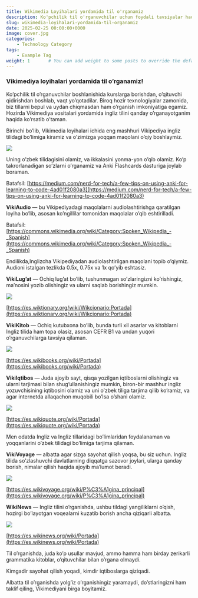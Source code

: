 ```yaml
---
title: Wikimedia Loyihalari yordamida til o'rganamiz
description: Ko'pchilik til o'rganuvchilar uchun foydali tavsiyalar haqida gaplashamiz
slug: wikimedia-loyihalari-yordamida-til-organamiz
date: 2025-02-25 00:00:00+0000
image: cover.jpg
categories:
    - Technology Category
tags:
    - Example Tag
weight: 1       # You can add weight to some posts to override the default sorting (date descending)
---
```

### Vikimediya loyihalari yordamida til o’rganamiz!

Ko’pchilik til o’rganuvchilar boshlanishida kurslarga borishdan, o’qituvchi qidirishdan boshlab, vaqt yo’qotadilar. Biroq hozir texnologiyalar zamonida, biz tillarni bepul va uydan chiqmasdan ham o’rganish imkoniyatiga egamiz. Hozirda Vikimediya vositalari yordamida ingliz tilini qanday o’rganayotganim haqida ko’rsatib o’taman.

Birinchi bo’lib, Vikimedia loyihalari ichida eng mashhuri Vikipediya ingliz tilidagi bo’limiga kiramiz va o’zimizga yoqqan maqolani o’qiy boshlaymiz.

![](https://cdn-images-1.medium.com/max/1600/0*gdkrVN2umaT3oJ8q.jpg)

Uning o’zbek tilidagisini olamiz, va ikkalasini yonma-yon o’qib olamiz. Ko’p takrorlanadigan so’zlarni o’rganamiz va Anki Flashcards dasturiga joylab boraman.

Batafsil: [https://medium.com/nerd-for-tech/a-few-tips-on-using-anki-for-learning-to-code-4ad01f2080a3](https://medium.com/nerd-for-tech/a-few-tips-on-using-anki-for-learning-to-code-4ad01f2080a3)

**VikiAudio** — bu Vikipediyadagi maqolalarni audiolashtirishga qaratilgan loyiha bo’lib, asosan ko’ngillilar tomonidan maqolalar o’qib eshtirilladi.

Batafsil: [https://commons.wikimedia.org/wiki/Category:Spoken_Wikipedia_-_Spanish](https://commons.wikimedia.org/wiki/Category:Spoken_Wikipedia_-_Spanish)

Endilikda,Inglizcha Vikipediyadan audiolashtirilgan maqolani topib o’qiymiz. Audioni istalgan tezlikda 0.5x, 0.75x va 1x qo’yib eshtasiz.

**VikiLug’at** — Ochiq lug’at bo’lib, tushunmagan so’zlaringizni ko’rishingiz, ma’nosini yozib olishingiz va ularni saqlab borishingiz mumkin.

![](https://cdn-images-1.medium.com/max/1600/0*rBrO8QrGYWL29va0.png)

[https://es.wiktionary.org/wiki/Wikcionario:Portada](https://es.wiktionary.org/wiki/Wikcionario:Portada)

**VikiKitob** — Ochiq kutubxona bo’lib, bunda turli xil asarlar va kitoblarni Ingliz tilida ham topa olasiz, asosan CEFR B1 va undan yuqori o’rganuvchilarga tavsiya qilaman.

![](https://cdn-images-1.medium.com/max/1600/0*FdpGc2Z7RyrxEqAp.png)

[https://es.wikibooks.org/wiki/Portada](https://es.wikibooks.org/wiki/Portada)

**VikiIqtibos** — Juda ajoyib sayt, qisqa yozilgan iqtiboslarni olishingiz va ularni tarjimasi bilan shug’ullanishingiz mumkin, biron-bir mashhur ingliz yozuvchisining iqtibosini olamiz va uni o’zbek tiliga tarjima qilib ko’ramiz, va agar internetda allaqachon muqobili bo’lsa o’shani olamiz.

![](https://cdn-images-1.medium.com/max/1600/0*KJhlm5oQuI_ylr-G.png)

[https://es.wikiquote.org/wiki/Portada](https://es.wikiquote.org/wiki/Portada)

Men odatda Ingliz va Ingliz tillaridagi bo’limlaridan foydalanaman va yoqqanlarini o’zbek tilidagi bo’limiga tarjima qilaman.

**VikiVoyage** — albatta agar sizga sayohat qilish yoqsa, bu siz uchun. Ingliz tilida so’zlashuvchi davlatlarning diqqatga sazovor joylari, ularga qanday borish, nimalar qilish haqida ajoyib ma’lumot beradi.

![](https://cdn-images-1.medium.com/max/1600/0*uw_1EV228MmTL583)

[https://es.wikivoyage.org/wiki/P%C3%A1gina_principal](https://es.wikivoyage.org/wiki/P%C3%A1gina_principal)

**WikiNews** — Ingliz tilini o’rganishda, ushbu tildagi yangiliklarni o’qish, hozirgi bo’layotgan voqealarni kuzatib borish ancha qiziqarli albatta.

![](https://cdn-images-1.medium.com/max/1600/0*LBHIz__Qq5j-mG3j)

[https://es.wikinews.org/wiki/Portada](https://es.wikinews.org/wiki/Portada)

Til o’rganishda, juda ko’p usullar mavjud, ammo hamma ham birday zerikarli grammatika kitoblar, o’qituvchilar bilan o’rgana olmaydi.

Kimgadir sayohat qilish yoqadi, kimdir iqtiboslarga qiziqadi.

Albatta til o’rganishda yolg’iz o’rganishingiz yaramaydi, do’stlaringizni ham taklif qiling, Vikimediyani birga boyitamiz.